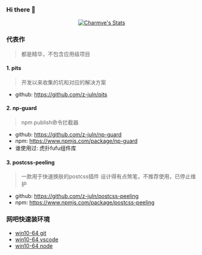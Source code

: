 ### Hi there 👋

<!--
**z-juln/z-juln** is a ✨ _special_ ✨ repository because its `README.md` (this file) appears on your GitHub profile.

Here are some ideas to get you started:

- 🔭 I’m currently working on ...
- 🌱 I’m currently learning ...
- 👯 I’m looking to collaborate on ...
- 🤔 I’m looking for help with ...
- 💬 Ask me about ...
- 📫 How to reach me: ...
- 😄 Pronouns: ...
- ⚡ Fun fact: ...
-->

<p align="center">
  <a href="https://github.com/z-juln" class="rich-diff-level-one">
    <img src="https://github-readme-stats.vercel.app/api?username=z-juln&title_color=333&text_color=777" alt="Charmve's Stats" >
    <!-- &hide=issues
    <img src="https://github-readme-stats.vercel.app/api?username=z-juln&hide=issues&title_color=333&text_color=777" alt="Charmve's Stats" >
    -->
  </a>
</p>

### 代表作
> 都是精华，不包含应用级项目

#### 1. pits
> 开发以来收集的坑和对应的解决方案
- github: <https://github.com/z-juln/pits>

#### 2. np-guard
> npm publish命令拦截器
- github: <https://github.com/z-juln/np-guard>
- npm: <https://www.npmjs.com/package/np-guard>
- 谁使用过: 虎扑fufu组件库

#### 3. postcss-peeling
> 一款用于快速换肤的postcss插件
> 设计得有点煞笔，不推荐使用，已停止维护
- github: <https://github.com/z-juln/postcss-peeling>
- npm: <https://www.npmjs.com/package/postcss-peeling>


### 网吧快速装环境
- [win10-64 git](https://objects.githubusercontent.com/github-production-release-asset-2e65be/23216272/ec06f3ce-e1e7-4785-9ca4-84b7efb3a906?X-Amz-Algorithm=AWS4-HMAC-SHA256&X-Amz-Credential=AKIAIWNJYAX4CSVEH53A%2F20220227%2Fus-east-1%2Fs3%2Faws4_request&X-Amz-Date=20220227T064021Z&X-Amz-Expires=300&X-Amz-Signature=2ee4e6c897fbe54ee5727dda84011fa7b813b025ec9d87a6257114f94f282286&X-Amz-SignedHeaders=host&actor_id=66806955&key_id=0&repo_id=23216272&response-content-disposition=attachment%3B%20filename%3DGit-2.35.1.2-64-bit.exe&response-content-type=application%2Foctet-stream)
- [win10-64 vscode](https://vscode.cdn.azure.cn/stable/83bd43bc519d15e50c4272c6cf5c1479df196a4d/VSCodeUserSetup-x64-1.60.1.exe)
- [win10-64 node](https://nodejs.org/dist/v17.6.0/node-v17.6.0-x64.msi)
